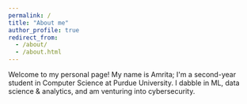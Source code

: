 ```yaml
---
permalink: /
title: "About me"
author_profile: true
redirect_from: 
  - /about/
  - /about.html
---
```


Welcome to my personal page! My name is Amrita; I'm a second-year student in Computer Science at Purdue University. I dabble in ML, data science & analytics, and am venturing into cybersecurity.
